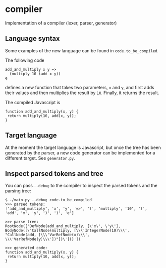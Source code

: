 # compiler
Implementation of a compiler (lexer, parser, generator)

## Language syntax

Some examples of the new language can be found in `code.to_be_compiled`.

The following code

```
add_and_multiply x y =>
  (multiply 10 (add x y))
e
```

defines a new function that takes two parameters, `x` and `y`, and first adds their values and then multiplies the result by `10`. Finally, it returns the result.

The compiled Javascript is

```
function add_and_multiply(x, y) {
 return multiply(10, add(x, y));
}
```

## Target language

At the moment the target language is Javascript, but once the tree has been generated by the parser, a new code generator can be implemented for a different target. See `generator.py`.

## Inspect parsed tokens and tree

You can pass `--debug` to the compiler to inspect the parsed tokens and the parsing tree:

```
$ ./main.py --debug code.to_be_compiled
>>> parsed tokens:
['add_and_multiply', 'x', 'y', '=>', '(', 'multiply', '10', '(', 'add', 'x', 'y', ')', ')', 'e']

>>> parse tree:
RootNode(['DefNode(add_and_multiply, [\'x\', \'y\'], BodyNode([\'CallNode(multiply, [\\\'IntegerNode(10)\\\', "CallNode(add, [\\\'VarRefNode(x)\\\', \\\'VarRefNode(y)\\\'])"])\']))'])

>>> generated code:
function add_and_multiply(x, y) {
 return multiply(10, add(x, y));
}
```

